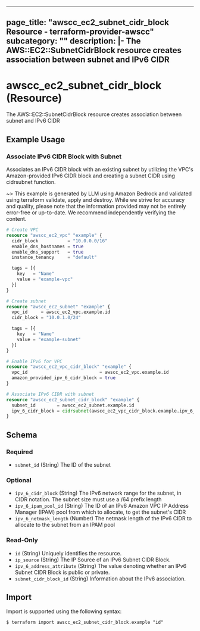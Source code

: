 
---
page_title: "awscc_ec2_subnet_cidr_block Resource - terraform-provider-awscc"
subcategory: ""
description: |-
  The AWS::EC2::SubnetCidrBlock resource creates association between subnet and IPv6 CIDR
---

# awscc_ec2_subnet_cidr_block (Resource)

The AWS::EC2::SubnetCidrBlock resource creates association between subnet and IPv6 CIDR

## Example Usage

### Associate IPv6 CIDR Block with Subnet

Associates an IPv6 CIDR block with an existing subnet by utilizing the VPC's Amazon-provided IPv6 CIDR block and creating a subnet CIDR using cidrsubnet function.

~> This example is generated by LLM using Amazon Bedrock and validated using terraform validate, apply and destroy. While we strive for accuracy and quality, please note that the information provided may not be entirely error-free or up-to-date. We recommend independently verifying the content.

```terraform
# Create VPC
resource "awscc_ec2_vpc" "example" {
  cidr_block           = "10.0.0.0/16"
  enable_dns_hostnames = true
  enable_dns_support   = true
  instance_tenancy     = "default"

  tags = [{
    key   = "Name"
    value = "example-vpc"
  }]
}

# Create subnet
resource "awscc_ec2_subnet" "example" {
  vpc_id     = awscc_ec2_vpc.example.id
  cidr_block = "10.0.1.0/24"

  tags = [{
    key   = "Name"
    value = "example-subnet"
  }]
}

# Enable IPv6 for VPC
resource "awscc_ec2_vpc_cidr_block" "example" {
  vpc_id                           = awscc_ec2_vpc.example.id
  amazon_provided_ipv_6_cidr_block = true
}

# Associate IPv6 CIDR with subnet
resource "awscc_ec2_subnet_cidr_block" "example" {
  subnet_id        = awscc_ec2_subnet.example.id
  ipv_6_cidr_block = cidrsubnet(awscc_ec2_vpc_cidr_block.example.ipv_6_cidr_block, 8, 1)
}
```

<!-- schema generated by tfplugindocs -->
## Schema

### Required

- `subnet_id` (String) The ID of the subnet

### Optional

- `ipv_6_cidr_block` (String) The IPv6 network range for the subnet, in CIDR notation. The subnet size must use a /64 prefix length
- `ipv_6_ipam_pool_id` (String) The ID of an IPv6 Amazon VPC IP Address Manager (IPAM) pool from which to allocate, to get the subnet's CIDR
- `ipv_6_netmask_length` (Number) The netmask length of the IPv6 CIDR to allocate to the subnet from an IPAM pool

### Read-Only

- `id` (String) Uniquely identifies the resource.
- `ip_source` (String) The IP Source of an IPv6 Subnet CIDR Block.
- `ipv_6_address_attribute` (String) The value denoting whether an IPv6 Subnet CIDR Block is public or private.
- `subnet_cidr_block_id` (String) Information about the IPv6 association.

## Import

Import is supported using the following syntax:

```shell
$ terraform import awscc_ec2_subnet_cidr_block.example "id"
```
